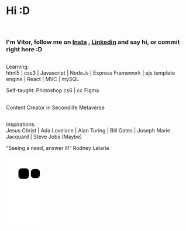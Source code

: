<h1>Hi :D </h1><br>
<h3>I'm <strong>Vitor</strong>, follow me on <a href="https://www.instagram.com/vitorschapieski/">Insta</a> , <a href="https://www.linkedin.com/in/vitor-schapieski-bbb6951b7/">Linkedin</a> and say hi, or commit right here :D </h3>

##
Learning:<br>
html5 | css3 | Javascript | NodeJs | Express Framework | ejs templete engine | React | MVC | mySQL

Self-taught:
Photoshop cs6 | cc
Figma

##

Content Creator in Secondlife Metaverse

##
 
Inspirations:<br>
Jesus Christ | Ada Lovelace | Alan Turing | Bill Gates | Joseph Marie Jacquard | Steve Jobs (Maybe)


“Seeing a need, answer it!” Rodney Lataria



 
![Snake animation](https://github.com/vitorschapieski/vitorschapieski/blob/output/github-contribution-grid-snake.svg)





